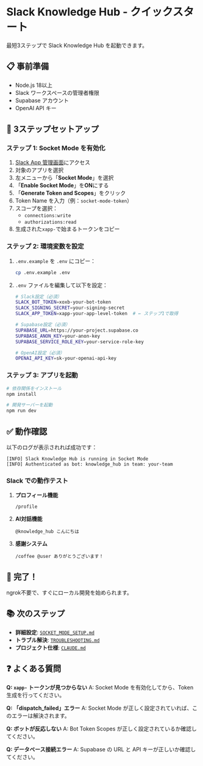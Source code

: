 # Slack Knowledge Hub - クイックスタート

最短3ステップで Slack Knowledge Hub を起動できます。

## 📋 事前準備

- Node.js 18以上
- Slack ワークスペースの管理者権限
- Supabase アカウント
- OpenAI API キー

## 🚀 3ステップセットアップ

### ステップ 1: Socket Mode を有効化

1. [Slack App 管理画面](https://api.slack.com/apps)にアクセス
2. 対象のアプリを選択
3. 左メニューから「**Socket Mode**」を選択
4. 「**Enable Socket Mode**」を**ON**にする
5. 「**Generate Token and Scopes**」をクリック
6. Token Name を入力（例：`socket-mode-token`）
7. スコープを選択：
   - `connections:write`
   - `authorizations:read`
8. 生成された`xapp-`で始まるトークンをコピー

### ステップ 2: 環境変数を設定

1. `.env.example` を `.env` にコピー：
   ```bash
   cp .env.example .env
   ```

2. `.env` ファイルを編集して以下を設定：
   ```bash
   # Slack設定（必須）
   SLACK_BOT_TOKEN=xoxb-your-bot-token
   SLACK_SIGNING_SECRET=your-signing-secret
   SLACK_APP_TOKEN=xapp-your-app-level-token  # ← ステップ1で取得

   # Supabase設定（必須）
   SUPABASE_URL=https://your-project.supabase.co
   SUPABASE_ANON_KEY=your-anon-key
   SUPABASE_SERVICE_ROLE_KEY=your-service-role-key

   # OpenAI設定（必須）
   OPENAI_API_KEY=sk-your-openai-api-key
   ```

### ステップ 3: アプリを起動

```bash
# 依存関係をインストール
npm install

# 開発サーバーを起動
npm run dev
```

## ✅ 動作確認

以下のログが表示されれば成功です：

```
[INFO] Slack Knowledge Hub is running in Socket Mode
[INFO] Authenticated as bot: knowledge_hub in team: your-team
```

### Slack での動作テスト

1. **プロフィール機能**
   ```
   /profile
   ```

2. **AI対話機能**
   ```
   @knowledge_hub こんにちは
   ```

3. **感謝システム**
   ```
   /coffee @user ありがとうございます！
   ```

## 🎉 完了！

ngrok不要で、すぐにローカル開発を始められます。

## 📚 次のステップ

- **詳細設定**: [`SOCKET_MODE_SETUP.md`](SOCKET_MODE_SETUP.md)
- **トラブル解決**: [`TROUBLESHOOTING.md`](TROUBLESHOOTING.md)
- **プロジェクト仕様**: [`CLAUDE.md`](CLAUDE.md)

## ❓ よくある質問

**Q: `xapp-` トークンが見つからない**
A: Socket Mode を有効化してから、Token 生成を行ってください。

**Q: 「dispatch_failed」エラー**
A: Socket Mode が正しく設定されていれば、このエラーは解決されます。

**Q: ボットが反応しない**
A: Bot Token Scopes が正しく設定されているか確認してください。

**Q: データベース接続エラー**
A: Supabase の URL と API キーが正しいか確認してください。
